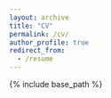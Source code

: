 ```yaml
---
layout: archive
title: "CV"
permalink: /cv/
author_profile: true
redirect_from:
  - /resume
---
```


{% include base_path %}

<script>
  window.location.href = "{{ site.baseurl }}/files/PhD_Application_CV_Jiyuan_Zhou.pdf";
</script>

